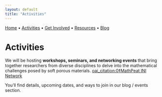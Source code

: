```yaml
---
layout: default
title: "Activities"
---
```

[Home](index.md) • [Activities](activities.md) • [Get Involved](get-involved.md) • [Resources](resources.md) • [Blog](blog/)

# Activities

We will be hosting **workshops, seminars, and networking events** that bring together researchers from diverse disciplines to delve into the mathematical challenges posed by soft porous materials.  [oai_citation:0‡MathPeat INI Network](https://mathpeatnetwork.wordpress.com/activities/?utm_source=chatgpt.com)

You’ll find details, upcoming dates, and ways to join in our blog / events section.